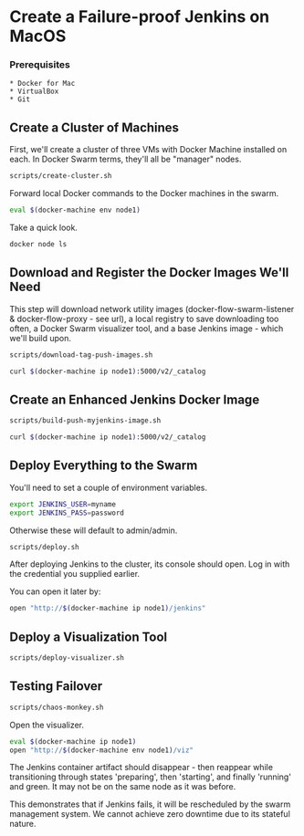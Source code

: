 # Create a Failure-proof Jenkins on MacOS

### Prerequisites
    * Docker for Mac
    * VirtualBox
    * Git

## Create a Cluster of Machines
First, we'll create a cluster of three VMs with Docker Machine installed on each. 
In Docker Swarm terms, they'll all be "manager" nodes.

```bash
scripts/create-cluster.sh
````

Forward local Docker commands to the Docker machines in the swarm.
```bash
eval $(docker-machine env node1)
```

Take a quick look.
```bash
docker node ls
```

## Download and Register the Docker Images We'll Need

This step will download network utility images (docker-flow-swarm-listener & docker-flow-proxy - see url), a local registry to save downloading too often, a Docker Swarm visualizer tool, and a base Jenkins image - which we'll build upon.

```bash
scripts/download-tag-push-images.sh

curl $(docker-machine ip node1):5000/v2/_catalog
```

## Create an Enhanced Jenkins Docker Image
```bash
scripts/build-push-myjenkins-image.sh

curl $(docker-machine ip node1):5000/v2/_catalog 
```

## Deploy Everything to the Swarm

You'll need to set a couple of environment variables.
```bash
export JENKINS_USER=myname
export JENKINS_PASS=password
```

Otherwise these will default to admin/admin.


```bash
scripts/deploy.sh
```

After deploying Jenkins to the cluster, its console should open. Log in with the credential you supplied earlier.

You can open it later by:
```bash
open "http://$(docker-machine ip node1)/jenkins"
```


## Deploy a Visualization Tool

```bash
scripts/deploy-visualizer.sh
```

## Testing Failover

```bash
scripts/chaos-monkey.sh
```

Open the visualizer.
 ```bash
 eval $(docker-machine ip node1)
 open "http://$(docker-machine env node1)/viz"
 ```
 The Jenkins container artifact should disappear - then reappear while transitioning through states 'preparing', then 'starting', and finally 'running' and green. It may not be on the same node as it was before.

 This demonstrates that if Jenkins fails, it will be rescheduled by the swarm management system.
 We cannot achieve zero downtime due to its stateful nature.











